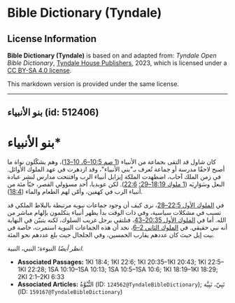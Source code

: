 # Bible Dictionary (Tyndale)

## License Information

**Bible Dictionary (Tyndale)** is based on and adapted from: _Tyndale Open Bible Dictionary_, [Tyndale House Publishers](https://tyndaleopenresources.com/), 2023, which is licensed under a [CC BY-SA 4.0 license](https://creativecommons.org/licenses/by-sa/4.0/legalcode.en).

This markdown version is provided under the same license.



--------------------------------

## بنو الأنبياء (id: 512406)

بنو الأنبياء\*
==============

كان شاول قد التقى بجماعة من الأنبياء ([1 صم 10:5–6، 10–13](https://ref.ly/1Sam10:5-1Sam10:6,1Sam10:10-1Sam10:13))، وهم يشكّلون نواة ما أصبح لاحقًا مدرسة أو جماعة تُعرف بـ"بني الأنبياء"، وقد ازدهرت في عهد الملوك الأوائل. في زمن الملك آحاب، اضطهدت الملكة إيزابل أنبياء الرب وافتتحت مدارس لنشر عبادة البعل وسَوَارِيَه ([1 ملوك 18:19–29؛](https://ref.ly/1Kgs18:19-1Kgs18:29) [22:6](https://ref.ly/1Kgs22:6)). لكن عوبديا، أحد مسؤولي القصر، خبّأ مئة من أنبياء الرب في كهفين، وأمّن لهم الطعام والماء ([18:4](https://ref.ly/1Kgs18:4)).

في [الملوك الأول 22:5–28](https://ref.ly/1Kgs22:5-1Kgs22:28)، نرى كيف أن وجود جماعات نبوية مرتبطة بالبلاط الملكي قد تسبب في مشكلات سياسية، وفي ذات الوقت بدأ يظهر أنبياء يتكلمون بإلهام مباشر من الله. أما في [الملوك الأول 20:35–43](https://ref.ly/1Kgs20:35-1Kgs20:43)، فنلتقي برجل غريب السلوك، لكنه يتبيّن في النهاية أنه نبي حقيقي. في [الملوك الثاني 2–6](https://ref.ly/2Kgs2:1-2Kgs6:33)، نجد أن هذه الجماعات النبوية استمرت، خاصة في بيت إيل حيث كان عددهم يقارب الخمسين، وفي الجلجال حيث بلغ عددهم نحو المئة.

*انظر أيضًا* النبوءة؛ النبي، النبية.

* **Associated Passages:** 1KI 18:4; 1KI 22:6; 1KI 20:35–1KI 20:43; 1KI 22:5–1KI 22:28; 1SA 10:10–1SA 10:13; 1SA 10:5–1SA 10:6; 1KI 18:19–1KI 18:29; 2KI 2:1–2KI 6:33
* **Associated Articles:** النُّبُوَّةُ (ID: `124562@TyndaleBibleDictionary`); نَبِيّ، نَبِيَّة (ID: `159167@TyndaleBibleDictionary`)

